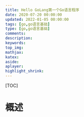 ```yaml
---
title: Hello GoLang第一个Go语言程序
date: 2020-07-20 00:00:00
updated: 2022-01-05 00:00:00
tags: [go,go语言基础]
type: [go,go语言基础]
comments:  
description:  
keywords:  
top_img:
mathjax:
katex:
aside:
aplayer:
highlight_shrink:
---
```


[TOC]

# 概述
